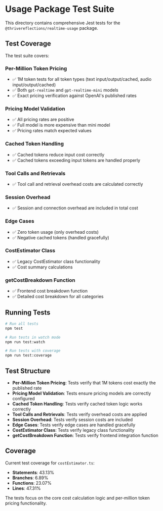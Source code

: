 # Usage Package Test Suite

This directory contains comprehensive Jest tests for the `@thrivereflections/realtime-usage` package.

## Test Coverage

The test suite covers:

### Per-Million Token Pricing

- ✅ 1M token tests for all token types (text input/output/cached, audio input/output/cached)
- ✅ Both `gpt-realtime` and `gpt-realtime-mini` models
- ✅ Exact pricing verification against OpenAI's published rates

### Pricing Model Validation

- ✅ All pricing rates are positive
- ✅ Full model is more expensive than mini model
- ✅ Pricing rates match expected values

### Cached Token Handling

- ✅ Cached tokens reduce input cost correctly
- ✅ Cached tokens exceeding input tokens are handled properly

### Tool Calls and Retrievals

- ✅ Tool call and retrieval overhead costs are calculated correctly

### Session Overhead

- ✅ Session and connection overhead are included in total cost

### Edge Cases

- ✅ Zero token usage (only overhead costs)
- ✅ Negative cached tokens (handled gracefully)

### CostEstimator Class

- ✅ Legacy CostEstimator class functionality
- ✅ Cost summary calculations

### getCostBreakdown Function

- ✅ Frontend cost breakdown function
- ✅ Detailed cost breakdown for all categories

## Running Tests

```bash
# Run all tests
npm test

# Run tests in watch mode
npm run test:watch

# Run tests with coverage
npm run test:coverage
```

## Test Structure

- **Per-Million Token Pricing**: Tests verify that 1M tokens cost exactly the published rate
- **Pricing Model Validation**: Tests ensure pricing models are correctly configured
- **Cached Token Handling**: Tests verify cached token logic works correctly
- **Tool Calls and Retrievals**: Tests verify overhead costs are applied
- **Session Overhead**: Tests verify session costs are included
- **Edge Cases**: Tests verify edge cases are handled gracefully
- **CostEstimator Class**: Tests verify legacy class functionality
- **getCostBreakdown Function**: Tests verify frontend integration function

## Coverage

Current test coverage for `costEstimator.ts`:

- **Statements**: 43.13%
- **Branches**: 6.89%
- **Functions**: 23.07%
- **Lines**: 47.31%

The tests focus on the core cost calculation logic and per-million token pricing functionality.
